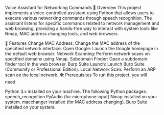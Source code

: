Voice Assistant for Networking Commands
📖 Overview
This project implements a voice-controlled assistant using Python that allows users to execute various networking commands through speech recognition. The assistant listens for specific commands related to network management and web browsing, providing a hands-free way to interact with system tools like Nmap, MAC address changing tools, and web browsers.

🚀 Features
Change MAC Address: Change the MAC address of the specified network interface.
Open Google: Launch the Google homepage in the default web browser.
Network Scanning: Perform network scans on specified domains using Nmap.
Subdomain Finder: Open a subdomain finder tool in the web browser.
Burp Suite Launch: Launch Burp Suite (Community or Professional Edition).
Local Network Scan: Perform an ARP scan on the local network.
🛠️ Prerequisites
To run this project, you will need:

Python 3.x installed on your machine.
The following Python packages:
speech_recognition
PyAudio (for microphone input)
Nmap installed on your system.
macchanger installed (for MAC address changing).
Burp Suite installed on your system.
